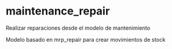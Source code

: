 # maintenance_repair
Realizar reparaciones desde el modelo de mantenimiento

Modelo basado en mrp_repair para crear movimientos de stock
